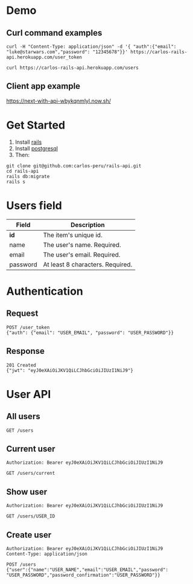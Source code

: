 # Demo

## Curl command examples

```
curl -H "Content-Type: application/json" -d '{ "auth":{"email": "luke@starwars.com","password": "12345678"}}' https://carlos-rails-api.herokuapp.com/user_token

curl https://carlos-rails-api.herokuapp.com/users
```

## Client app example

https://next-with-api-wbykqnmlyl.now.sh/

# Get Started

1. Install [rails](https://gorails.com/setup/ubuntu/16.04)
2. Install [postgresql](https://www.postgresql.org/download/)
3. Then:

```
git clone git@github.com:carlos-peru/rails-api.git
cd rails-api
rails db:migrate
rails s
```

# Users field

Field | Description
------|------------
**id** | The item's unique id.
name | The user's name. Required.
email | The user's email. Required.
password | At least 8 characters. Required.

# Authentication

## Request
```
POST /user_token
{"auth": {"email": "USER_EMAIL", "password": "USER_PASSWORD"}}
```

## Response
```
201 Created
{"jwt": "eyJ0eXAiOiJKV1QiLCJhbGciOiJIUzI1NiJ9"}
```

# User API

## All users

```
GET /users
```

## Current user

```
Authorization: Bearer eyJ0eXAiOiJKV1QiLCJhbGciOiJIUzI1NiJ9

GET /users/current
```

## Show user

```
Authorization: Bearer eyJ0eXAiOiJKV1QiLCJhbGciOiJIUzI1NiJ9

GET /users/USER_ID
```

## Create user

```
Authorization: Bearer eyJ0eXAiOiJKV1QiLCJhbGciOiJIUzI1NiJ9
Content-Type: application/json

POST /users
{"user":{"name":"USER_NAME","email":"USER_EMAIL","password": "USER_PASSWORD","password_confirmation":"USER_PASSWORD"}}
```

